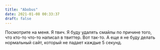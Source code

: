 ```yaml
---
title: "Abobus"
date: 2021-01-08 00:33:37
draft: false
---
```


Посмотрите на меня. Я твич. Я буду удалять смайлы по причине того, что кто-то что-то написал в твиттер. Вот так-то. А еще я не буду делать нормальный сайт, который не падает каждые 5 секунд.
